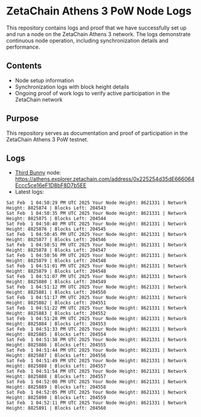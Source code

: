 # ZetaChain Athens 3 PoW Node Logs
This repository contains logs and proof that we have successfully set up and run a node on the ZetaChain Athens 3 network. The logs demonstrate continuous node operation, including synchronization details and performance.

## Contents
- Node setup information
- Synchronization logs with block height details
- Ongoing proof of work logs to verify active participation in the ZetaChain network

## Purpose
This repository serves as documentation and proof of participation in the ZetaChain Athens 3 PoW testnet.

## Logs

- [Third Bunny](https://thirdbunny.xyz/) node: https://athens.explorer.zetachain.com/address/0x225254d35dE666064Eccc5ce16eF1D8bF8D7b5EE
- Latest logs:
```
Sat Feb  1 04:50:29 PM UTC 2025 Your Node Height: 8621331 | Network Height: 8825874 | Blocks Left: 204543
Sat Feb  1 04:50:35 PM UTC 2025 Your Node Height: 8621331 | Network Height: 8825875 | Blocks Left: 204544
Sat Feb  1 04:50:40 PM UTC 2025 Your Node Height: 8621331 | Network Height: 8825876 | Blocks Left: 204545
Sat Feb  1 04:50:45 PM UTC 2025 Your Node Height: 8621331 | Network Height: 8825877 | Blocks Left: 204546
Sat Feb  1 04:50:51 PM UTC 2025 Your Node Height: 8621331 | Network Height: 8825878 | Blocks Left: 204547
Sat Feb  1 04:50:56 PM UTC 2025 Your Node Height: 8621331 | Network Height: 8825879 | Blocks Left: 204548
Sat Feb  1 04:51:01 PM UTC 2025 Your Node Height: 8621331 | Network Height: 8825879 | Blocks Left: 204548
Sat Feb  1 04:51:07 PM UTC 2025 Your Node Height: 8621331 | Network Height: 8825880 | Blocks Left: 204549
Sat Feb  1 04:51:12 PM UTC 2025 Your Node Height: 8621331 | Network Height: 8825881 | Blocks Left: 204550
Sat Feb  1 04:51:17 PM UTC 2025 Your Node Height: 8621331 | Network Height: 8825882 | Blocks Left: 204551
Sat Feb  1 04:51:22 PM UTC 2025 Your Node Height: 8621331 | Network Height: 8825883 | Blocks Left: 204552
Sat Feb  1 04:51:28 PM UTC 2025 Your Node Height: 8621331 | Network Height: 8825884 | Blocks Left: 204553
Sat Feb  1 04:51:33 PM UTC 2025 Your Node Height: 8621331 | Network Height: 8825885 | Blocks Left: 204554
Sat Feb  1 04:51:38 PM UTC 2025 Your Node Height: 8621331 | Network Height: 8825886 | Blocks Left: 204555
Sat Feb  1 04:51:44 PM UTC 2025 Your Node Height: 8621331 | Network Height: 8825887 | Blocks Left: 204556
Sat Feb  1 04:51:49 PM UTC 2025 Your Node Height: 8621331 | Network Height: 8825888 | Blocks Left: 204557
Sat Feb  1 04:51:54 PM UTC 2025 Your Node Height: 8621331 | Network Height: 8825888 | Blocks Left: 204557
Sat Feb  1 04:52:00 PM UTC 2025 Your Node Height: 8621331 | Network Height: 8825889 | Blocks Left: 204558
Sat Feb  1 04:52:05 PM UTC 2025 Your Node Height: 8621331 | Network Height: 8825890 | Blocks Left: 204559
Sat Feb  1 04:52:11 PM UTC 2025 Your Node Height: 8621331 | Network Height: 8825891 | Blocks Left: 204560
```
